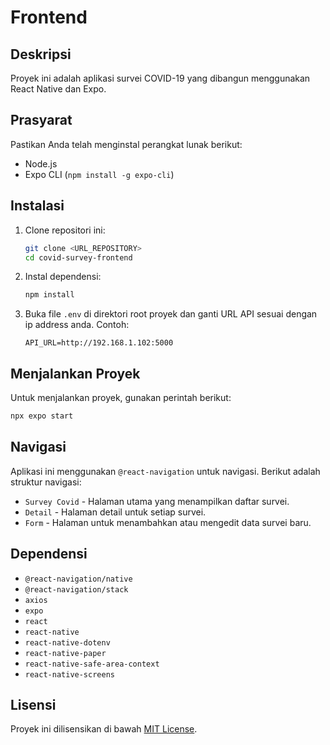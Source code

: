 # Frontend

## Deskripsi

Proyek ini adalah aplikasi survei COVID-19 yang dibangun menggunakan React Native dan Expo.

## Prasyarat

Pastikan Anda telah menginstal perangkat lunak berikut:

- Node.js
- Expo CLI (`npm install -g expo-cli`)

## Instalasi

1. Clone repositori ini:

   ```sh
   git clone <URL_REPOSITORY>
   cd covid-survey-frontend
   ```

2. Instal dependensi:

   ```sh
   npm install
   ```

3. Buka file `.env` di direktori root proyek dan ganti URL API sesuai dengan ip address anda. Contoh:
   ```env
   API_URL=http://192.168.1.102:5000
   ```

## Menjalankan Proyek

Untuk menjalankan proyek, gunakan perintah berikut:

```sh
npx expo start
```

## Navigasi

Aplikasi ini menggunakan `@react-navigation` untuk navigasi. Berikut adalah struktur navigasi:

- `Survey Covid` - Halaman utama yang menampilkan daftar survei.
- `Detail` - Halaman detail untuk setiap survei.
- `Form` - Halaman untuk menambahkan atau mengedit data survei baru.

## Dependensi

- `@react-navigation/native`
- `@react-navigation/stack`
- `axios`
- `expo`
- `react`
- `react-native`
- `react-native-dotenv`
- `react-native-paper`
- `react-native-safe-area-context`
- `react-native-screens`

## Lisensi

Proyek ini dilisensikan di bawah [MIT License](LICENSE).
